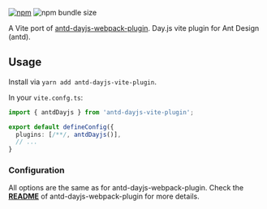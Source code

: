 [![npm](https://img.shields.io/npm/v/antd-dayjs-vite-plugin)](https://www.npmjs.com/package/antd-dayjs-vite-plugin) ![npm bundle size](https://img.shields.io/bundlephobia/minzip/antd-dayjs-vite-plugin)

A Vite port of [antd-dayjs-webpack-plugin](https://github.com/ant-design/antd-dayjs-webpack-plugin). Day.js vite plugin for Ant Design (antd). 

## Usage

Install via `yarn add antd-dayjs-vite-plugin`.

In your `vite.confg.ts`:

```ts
import { antdDayjs } from 'antd-dayjs-vite-plugin';

export default defineConfig({
  plugins: [/**/, antdDayjs()],
  // ...
}
```

### Configuration

All options are the same as for antd-dayjs-webpack-plugin. Check the **[README](https://github.com/ant-design/antd-dayjs-webpack-plugin#configuration-%E9%85%8D%E7%BD%AE)** of antd-dayjs-webpack-plugin for more details.
